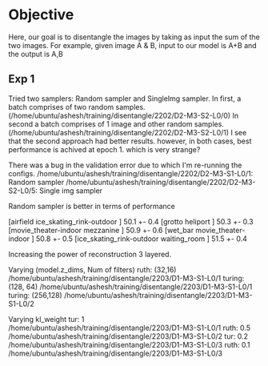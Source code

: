 # Objective
Here, our goal is to disentangle the images by taking as input the sum of the two images. For example, given image A & B, input to our model is A+B and the output is A,B

## Exp 1
Tried two samplers: Random sampler and SingleImg sampler. In first, a batch comprises of two random samples. (/home/ubuntu/ashesh/training/disentangle/2202/D2-M3-S2-L0/0)
In second a batch comprises of 1 image and other random samples. (/home/ubuntu/ashesh/training/disentangle/2202/D2-M3-S2-L0/1)
I see that the second approach had better results. however, in both cases, best performance is achived at epoch 1.
which is very strange? 

There was a bug in the validation error due to which I'm re-running the configs.
/home/ubuntu/ashesh/training/disentangle/2202/D2-M3-S1-L0/1: Random sampler
/home/ubuntu/ashesh/training/disentangle/2202/D2-M3-S2-L0/5: Single img sampler

Random sampler is better in terms of performance

[airfield                  ice_skating_rink-outdoor ] 50.1 +- 0.4
[grotto                    heliport                 ] 50.3 +- 0.3
[movie_theater-indoor      mezzanine                ] 50.9 +- 0.6
[wet_bar                   movie_theater-indoor     ] 50.8 +- 0.5
[ice_skating_rink-outdoor  waiting_room             ] 51.5 +- 0.4

Increasing the power of reconstruction
3 layered.

Varying (model.z_dims, Num of filters)
    ruth:   (32,16)   /home/ubuntu/ashesh/training/disentangle/2203/D1-M3-S1-L0/1
    turing: (128, 64) /home/ubuntu/ashesh/training/disentangle/2203/D1-M3-S1-L0/1
    turing: (256,128) /home/ubuntu/ashesh/training/disentangle/2203/D1-M3-S1-L0/2

Varying kl_weight
    tur:    1       /home/ubuntu/ashesh/training/disentangle/2203/D1-M3-S1-L0/1
    ruth:   0.5     /home/ubuntu/ashesh/training/disentangle/2203/D1-M3-S1-L0/2
    tur:    0.2     /home/ubuntu/ashesh/training/disentangle/2203/D1-M3-S1-L0/3
    ruth:   0.1     /home/ubuntu/ashesh/training/disentangle/2203/D1-M3-S1-L0/3